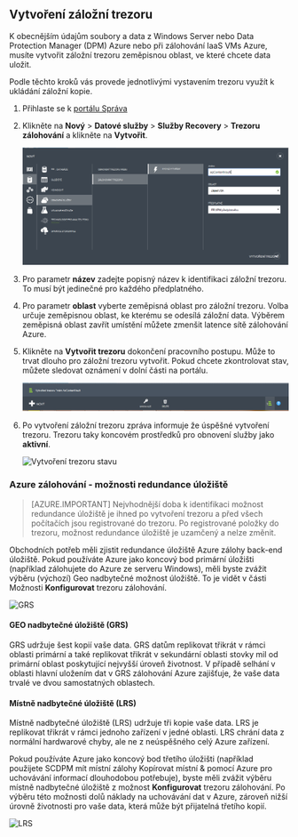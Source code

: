 ## <a name="create-a-backup-vault"></a>Vytvoření záložní trezoru
K obecnějším údajům soubory a data z Windows Server nebo Data Protection Manager (DPM) Azure nebo při zálohování IaaS VMs Azure, musíte vytvořit záložní trezoru zeměpisnou oblast, ve které chcete data uložit.

Podle těchto kroků vás provede jednotlivými vystavením trezoru využít k ukládání záložní kopie.

1. Přihlaste se k [portálu Správa](https://manage.windowsazure.com/)
2. Klikněte na **Nový** > **Datové služby** > **Služby Recovery** > **Trezoru zálohování** a klikněte na **Vytvořit**.

    ![Vytvoření trezoru](./media/backup-create-vault/createvault1.png)

3. Pro parametr **název** zadejte popisný název k identifikaci záložní trezoru. To musí být jedinečné pro každého předplatného.

4. Pro parametr **oblast** vyberte zeměpisná oblast pro záložní trezoru. Volba určuje zeměpisnou oblast, ke kterému se odesílá záložní data. Výběrem zeměpisná oblast zavřít umístění můžete zmenšit latence sítě zálohování Azure.

5. Klikněte na **Vytvořit trezoru** dokončení pracovního postupu. Může to trvat dlouho pro záložní trezoru vytvořit. Pokud chcete zkontrolovat stav, můžete sledovat oznámení v dolní části na portálu.

    ![Vytvoření trezoru](./media/backup-create-vault/creatingvault1.png)

6. Po vytvoření záložní trezoru zpráva informuje že úspěšné vytvoření trezoru. Trezoru taky koncovém prostředků pro obnovení služby jako **aktivní**.

    ![Vytvoření trezoru stavu](./media/backup-create-vault/backupvaultstatus1.png)


### <a name="azure-backup---storage-redundancy-options"></a>Azure zálohování - možnosti redundance úložiště

>[AZURE.IMPORTANT] Nejvhodnější doba k identifikaci možnost redundance úložiště je ihned po vytvoření trezoru a před všech počítačích jsou registrované do trezoru. Po registrované položky do trezoru, možnost redundance úložiště je uzamčený a nelze změnit.

Obchodních potřeb měli zjistit redundance úložiště Azure zálohy back-end úložiště. Pokud používáte Azure jako koncový bod primární úložišti (například zálohujete do Azure ze serveru Windows), měli byste zvážit výběru (výchozí) Geo nadbytečné možnost úložiště. To je vidět v části Možnosti **Konfigurovat** trezoru zálohování.

![GRS](./media/backup-create-vault/grs.png)

#### <a name="geo-redundant-storage-grs"></a>GEO nadbytečné úložiště (GRS)
GRS udržuje šest kopií vaše data. GRS datům replikovat třikrát v rámci oblasti primární a také replikovat třikrát v sekundární oblasti stovky mil od primární oblast poskytující nejvyšší úroveň životnost. V případě selhání v oblasti hlavní uložením dat v GRS zálohování Azure zajišťuje, že vaše data trvalé ve dvou samostatných oblastech.

#### <a name="locally-redundant-storage-lrs"></a>Místně nadbytečné úložiště (LRS)
Místně nadbytečné úložiště (LRS) udržuje tři kopie vaše data. LRS je replikovat třikrát v rámci jednoho zařízení v jedné oblasti. LRS chrání data z normální hardwarové chyby, ale ne z neúspěšného celý Azure zařízení.

Pokud používáte Azure jako koncový bod třetího úložišti (například použijete SCDPM mít místní zálohy Kopírovat místní & pomocí Azure pro uchovávání informací dlouhodobou potřebuje), byste měli zvážit výběru místně nadbytečné úložiště z možnost **Konfigurovat** trezoru zálohování. Po výběru této možnosti dolů náklady na uchovávání dat v Azure, zároveň nižší úrovně životnosti pro vaše data, která může být přijatelná třetího kopií.

![LRS](./media/backup-create-vault/lrs.png)
